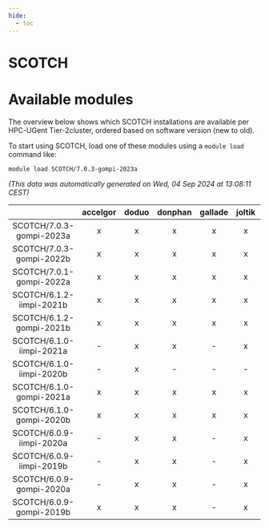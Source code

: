 ```yaml
---
hide:
  - toc
---
```


SCOTCH
======

# Available modules


The overview below shows which SCOTCH installations are available per HPC-UGent Tier-2cluster, ordered based on software version (new to old).

To start using SCOTCH, load one of these modules using a `module load` command like:

```shell
module load SCOTCH/7.0.3-gompi-2023a
```

*(This data was automatically generated on Wed, 04 Sep 2024 at 13:08:11 CEST)*  

| |accelgor|doduo|donphan|gallade|joltik|shinx|skitty|
| :---: | :---: | :---: | :---: | :---: | :---: | :---: | :---: |
|SCOTCH/7.0.3-gompi-2023a|x|x|x|x|x|x|x|
|SCOTCH/7.0.3-gompi-2022b|x|x|x|x|x|-|x|
|SCOTCH/7.0.1-gompi-2022a|x|x|x|x|x|-|x|
|SCOTCH/6.1.2-iimpi-2021b|x|x|x|x|x|-|x|
|SCOTCH/6.1.2-gompi-2021b|x|x|x|x|x|-|x|
|SCOTCH/6.1.0-iimpi-2021a|-|x|x|-|x|-|x|
|SCOTCH/6.1.0-iimpi-2020b|-|x|-|-|-|-|-|
|SCOTCH/6.1.0-gompi-2021a|x|x|x|x|x|-|x|
|SCOTCH/6.1.0-gompi-2020b|x|x|x|x|x|-|x|
|SCOTCH/6.0.9-iimpi-2020a|-|x|x|-|x|-|x|
|SCOTCH/6.0.9-iimpi-2019b|-|x|x|-|x|-|x|
|SCOTCH/6.0.9-gompi-2020a|-|x|x|-|x|-|x|
|SCOTCH/6.0.9-gompi-2019b|x|x|x|-|x|-|x|
